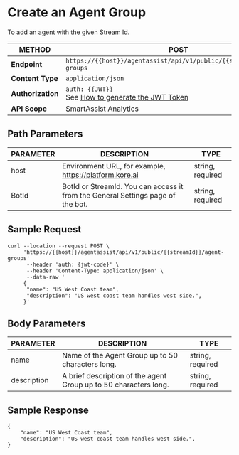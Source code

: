 # Create an Agent Group

To add an agent with the given Stream Id.

| **METHOD**       | **POST**                                                             |
|--------------|------------------------------------------------------------------|
| **Endpoint**     | `https://{{host}}/agentassist/api/v1/public/{{streamId}}/agent-groups` |
| **Content Type** | `application/json`                                               |
| **Authorization** | `auth: {{JWT}}` <br>See [How to generate the JWT Token](../automation/api-introduction.md#generating-the-jwt-token) |
| **API Scope**    | SmartAssist Analytics                                            |

## Path Parameters

| **PARAMETER** | **DESCRIPTION**                                            | **TYPE**           |
|-----------|--------------------------------------------------------|----------------|
| host      | Environment URL, for example, https://platform.kore.ai | string, required |
| BotId     | BotId or StreamId. You can access it from the General Settings page of the bot. | string, required |

## Sample Request

```
curl --location --request POST \
     'https://{{host}}/agentassist/api/v1/public/{{streamId}}/agent-groups'
      --header 'auth: {jwt-code}' \
      --header 'Content-Type: application/json' \
      --data-raw '
     {
      "name": "US West Coast team",
      "description": "US west coast team handles west side.",
     }'
```

## Body Parameters

| **PARAMETER**  | **DESCRIPTION**                                          | **TYPE**           |
|------------|------------------------------------------------------|----------------|
| name       | Name of the Agent Group up to 50 characters long.    | string, required |
| description| A brief description of the agent Group up to 50 characters long. | string, required |

## Sample Response

```
{
    "name": "US West Coast team",
    "description": "US west coast team handles west side.",
}
```